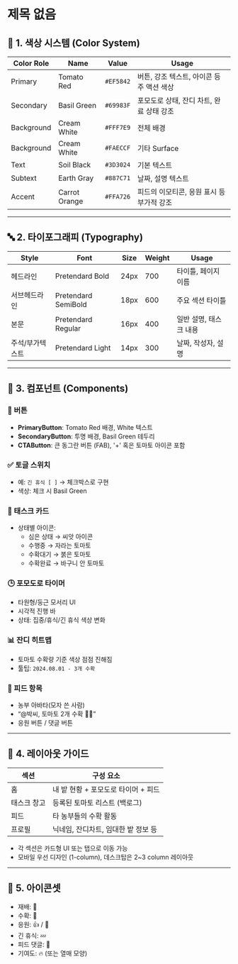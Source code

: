 # 제목 없음

## 🎨 **1. 색상 시스템 (Color System)**

| Color Role | Name | Value | Usage |
| --- | --- | --- | --- |
| Primary | Tomato Red | `#EF5842` | 버튼, 강조 텍스트, 아이콘 등 주 액션 색상 |
| Secondary | Basil Green | `#69983F` | 포모도로 상태, 잔디 차트, 완료 상태 강조 |
| Background | Cream White | `#FFF7E9` | 전체 배경 |
| Background | Cream White | `#FAECCF` | 기타 Surface |
| Text | Soil Black | `#3D3024` | 기본 텍스트 |
| Subtext | Earth Gray | `#887C71` | 날짜, 설명 텍스트 |
| Accent | Carrot Orange | `#FFA726` | 피드의 이모티콘, 응원 표시 등 부가적 강조 |

---

## 🔤 **2. 타이포그래피 (Typography)**

| Style | Font | Size | Weight | Usage |
| --- | --- | --- | --- | --- |
| 헤드라인 | Pretendard Bold | 24px | 700 | 타이틀, 페이지 이름 |
| 서브헤드라인 | Pretendard SemiBold | 18px | 600 | 주요 섹션 타이틀 |
| 본문 | Pretendard Regular | 16px | 400 | 일반 설명, 태스크 내용 |
| 주석/부가텍스트 | Pretendard Light | 14px | 300 | 날짜, 작성자, 설명 |

---

## 🧱 **3. 컴포넌트 (Components)**

### 📌 버튼

- **PrimaryButton**: Tomato Red 배경, White 텍스트
- **SecondaryButton**: 투명 배경, Basil Green 테두리
- **CTAButton**: 큰 동그란 버튼 (FAB), '+' 혹은 토마토 아이콘 포함

### ✅ 토글 스위치

- 예: `긴 휴식 [ ]` → 체크박스로 구현
- 색상: 체크 시 Basil Green

### 🍅 태스크 카드

- 상태별 아이콘:
    - 심은 상태 → 씨앗 아이콘
    - 수행중 → 자라는 토마토
    - 수확대기 → 붉은 토마토
    - 수확완료 → 바구니 안 토마토

### 🕒 포모도로 타이머

- 타원형/둥근 모서리 UI
- 시각적 진행 바
- 상태: 집중/휴식/긴 휴식 색상 변화

### 📊 잔디 히트맵

- 토마토 수확량 기준 색상 점점 진해짐
- 툴팁: `2024.08.01 - 3개 수확`

### 📣 피드 항목

- 농부 아바타(모자 쓴 사람)
- “@박씨, 토마토 2개 수확 🍅🍅”
- 응원 버튼 / 댓글 버튼

---

## 📱 **4. 레이아웃 가이드**

| 섹션 | 구성 요소 |
| --- | --- |
| 홈 | 내 밭 현황 + 포모도로 타이머 + 피드 |
| 태스크 창고 | 등록된 토마토 리스트 (백로그) |
| 피드 | 타 농부들의 수확 활동 |
| 프로필 | 닉네임, 잔디차트, 임대한 밭 정보 등 |
- 각 섹션은 카드형 UI 또는 탭으로 이동 가능
- 모바일 우선 디자인 (1-column), 데스크탑은 2~3 column 레이아웃

---

## 🧩 **5. 아이콘셋**

- 재배: 🌱
- 수확: 🍅
- 응원: 👍 / 🌾
- 긴 휴식: 💤
- 피드 댓글: 💬
- 기여도: 🔥 (또는 열매 모양)